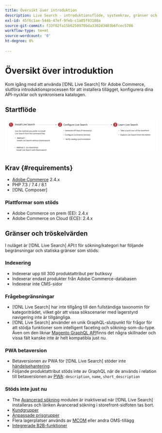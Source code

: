 ```yaml
---
title: Översikt över introduktion
description: Live Search - introduktionsflöde, systemkrav, gränser och begränsningar
exl-id: 45f6c1ae-544b-47ef-9feb-c1a05f93108a
source-git-commit: f33f02fa15b6250970bda3302d3403b6fcec5786
workflow-type: tm+mt
source-wordcount: '0'
ht-degree: 0%

---
```


# Översikt över introduktion

Kom igång med att använda [!DNL Live Search] för Adobe Commerce, slutföra introduktionsprocessen för att installera tillägget, konfigurera dina API-nycklar och synkronisera katalogen.

## Startflöde

![[!DNL Live Search] introduktionsdiagram](assets/onboarding-flow.svg)

## Krav {#requirements}

* [Adobe Commerce](https://magento.com/products/magento-commerce) 2.4.x
* PHP 7.3 / 7.4 / 8.1
* [!DNL Composer]

### Plattformar som stöds

* Adobe Commerce on prem (EE): 2.4.x
* Adobe Commerce on Cloud (ECE): 2.4.x

## Gränser och tröskelvärden

I nuläget är [!DNL Live Search] API:t för sökning/kategori har följande begränsningar och statiska gränser som stöds:

### Indexering

* Indexerar upp till 300 produktattribut per butiksvy
* Indexerar endast produkter från Adobe Commerce-databasen
* Indexerar inte CMS-sidor

### Frågebegränsningar

* [!DNL Live Search] har inte tillgång till den fullständiga taxonomin för kategoriträdet, vilket gör att vissa sökscenarier med lagerstyrd navigering inte är tillgängliga.
* [!DNL Live Search] använder en unik GraphQL-slutpunkt för frågor för att stödja funktioner som intelligent faceting och sökning-som-du-type. Även om den liknar [Magento GraphQL API](https://devdocs.magento.com/guides/v2.4/graphql)finns det några skillnader och vissa fält kanske inte är helt kompatibla just nu.

### PWA betaversion

* Betaversionen av PWA för [!DNL Live Search] stöder inte [händelsehantering](https://devdocs.magento.com/shared-services/storefront-events-sdk.html).
* Följande produktattribut stöds inte av GraphQL när de används i relation till betaversionen av [PWA](https://developer.adobe.com/commerce/pwa-studio/): `description`, `name`, `short_description`

### Stöds inte just nu

* The [Avancerad sökning](https://docs.magento.com/user-guide/catalog/search-advanced.html) modulen är inaktiverad när [!DNL Live Search] installeras och länken Avancerad sökning i storefront-sidfoten tas bort.
* [Kundgrupper](https://docs.magento.com/user-guide/customers/customer-groups.html)
* [Anpassade prisgrupper](https://docs.magento.com/user-guide/catalog/product-price-group.html)
* Flera lagerplatser används av [MCOM](https://docs.magento.com/user-guide/mcom.html) eller andra OMS-tillägg
* [Integrerade B2B-funktioner](https://business.adobe.com/products/magento/b2b-ecommerce.html)

